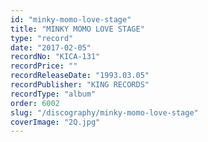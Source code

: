 ```yaml
---
id: "minky-momo-love-stage"
title: "MINKY MOMO LOVE STAGE"
type: "record"
date: "2017-02-05"
recordNo: "KICA-131"
recordPrice: ""
recordReleaseDate: "1993.03.05"
recordPublisher: "KING RECORDS"
recordType: "album"
order: 6002
slug: "/discography/minky-momo-love-stage"
coverImage: "2Q.jpg"
---
```



